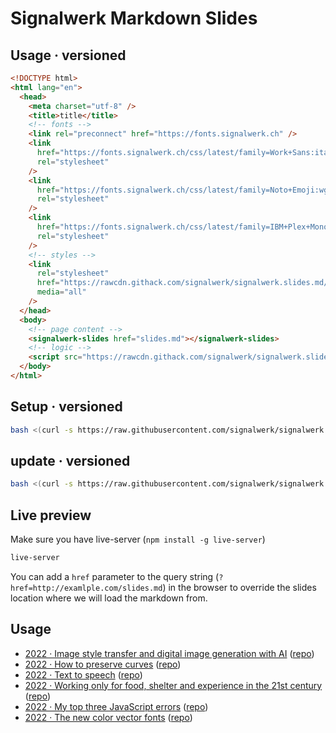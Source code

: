 # Signalwerk Markdown Slides

## Usage · versioned

```html
<!DOCTYPE html>
<html lang="en">
  <head>
    <meta charset="utf-8" />
    <title>title</title>
    <!-- fonts -->
    <link rel="preconnect" href="https://fonts.signalwerk.ch" />
    <link
      href="https://fonts.signalwerk.ch/css/latest/family=Work+Sans:ital,wght@0,100..900;1,100..900.css"
      rel="stylesheet"
    />
    <link
      href="https://fonts.signalwerk.ch/css/latest/family=Noto+Emoji:wght@300..700.css"
      rel="stylesheet"
    />
    <link
      href="https://fonts.signalwerk.ch/css/latest/family=IBM+Plex+Mono:ital,wght@0,400..700;1,400..700.css"
      rel="stylesheet"
    />
    <!-- styles -->
    <link
      rel="stylesheet"
      href="https://rawcdn.githack.com/signalwerk/signalwerk.slides.md/268e8c3/base.css"
      media="all"
    />
  </head>
  <body>
    <!-- page content -->
    <signalwerk-slides href="slides.md"></signalwerk-slides>
    <!-- logic -->
    <script src="https://rawcdn.githack.com/signalwerk/signalwerk.slides.md/268e8c3/index.js"></script>
  </body>
</html>
```

## Setup · versioned

```sh
bash <(curl -s https://raw.githubusercontent.com/signalwerk/signalwerk.slides.md/main/init.sh)
```

## update · versioned

```sh
bash <(curl -s https://raw.githubusercontent.com/signalwerk/signalwerk.slides.md/main/update.sh)
```

## Live preview

Make sure you have live-server (`npm install -g live-server`)

```sh
live-server
```

You can add a `href` parameter to the query string (`?href=http://examlple.com/slides.md`) in the browser to override the slides location where we will load the markdown from.

## Usage

- [2022 · Image style transfer and digital image generation with AI](https://signalwerk.github.io/talk.ai-image-generation/) ([repo](https://github.com/signalwerk/talk.ai-image-generation))
- [2022 · How to preserve curves](https://signalwerk.github.io/talk.preserve.curves/) ([repo](https://github.com/signalwerk/talk.preserve.curves))
- [2022 · Text to speech](https://signalwerk.github.io/talk.text-to-speech/) ([repo](https://github.com/signalwerk/talk.text-to-speech))
- [2022 · Working only for food, shelter and experience in the 21st century](https://signalwerk.github.io/talk.caminantes-grafico.project/) ([repo](https://github.com/signalwerk/talk.caminantes-grafico.project))
- [2022 · My top three JavaScript errors](https://signalwerk.github.io/talk.js-fails/) ([repo](https://github.com/signalwerk/talk.js-fails))
- [2022 · The new color vector fonts](https://signalwerk.github.io/talk.color-fonts/) ([repo](https://github.com/signalwerk/talk.color-fonts))
